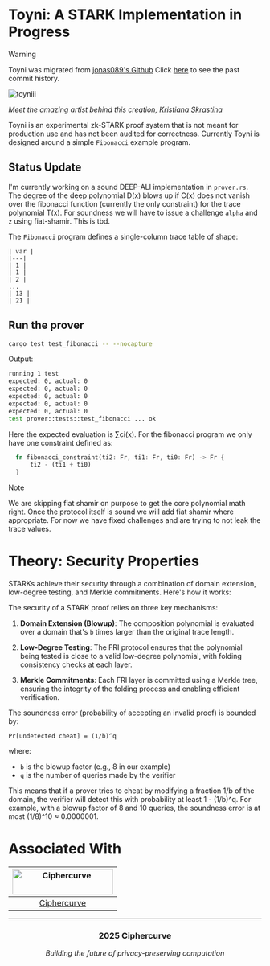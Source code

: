 # Toyni: A STARK Implementation in Progress
> [!WARNING]
> Toyni was migrated from [jonas089's Github](https://github.com/jonas089/Toyni)
> Click [here](https://github.com/jonas089/Toyni) to see the past commit history.

![toyniii](art/toyniii.jpg)

*Meet the amazing artist behind this creation, [Kristiana Skrastina](https://www.linkedin.com/in/kristiana-skrastina/)*

Toyni is an experimental zk-STARK proof system that is not meant for production use and has not been audited for correctness.
Currently Toyni is designed around a simple `Fibonacci` example program.

## Status Update
I'm currently working on a sound DEEP-ALI implementation in `prover.rs`. The degree of the deep polynomial D(x) blows up if C(x) does not vanish over
the fibonacci function (currently the only constraint) for the trace polynomial T(x). For soundness we will have to issue a challenge `alpha` and `z`
using fiat-shamir. This is tbd.

The `Fibonacci` program defines a single-column trace table of shape:

```
| var |
|---|
| 1 |
| 1 |
| 2 | 
...  
| 13 |
| 21 | 
```

## Run the prover
```bash
cargo test test_fibonacci -- --nocapture
```

Output:

```bash
running 1 test
expected: 0, actual: 0
expected: 0, actual: 0
expected: 0, actual: 0
expected: 0, actual: 0
expected: 0, actual: 0
test prover::tests::test_fibonacci ... ok
```

Here the expected evaluation is ∑ci(x). For the fibonacci program we only have one constraint defined as:

```rust
  fn fibonacci_constraint(ti2: Fr, ti1: Fr, ti0: Fr) -> Fr {
      ti2 - (ti1 + ti0)
  }
```

> [!NOTE]
> We are skipping fiat shamir on purpose to get the core polynomial math right.
> Once the protocol itself is sound we will add fiat shamir where appropriate.
> For now we have fixed challenges and are trying to not leak the trace values.



# Theory: Security Properties
STARKs achieve their security through a combination of domain extension, low-degree testing, and Merkle commitments. Here's how it works:

The security of a STARK proof relies on three key mechanisms:

1. **Domain Extension (Blowup)**: The composition polynomial is evaluated over a domain that's `b` times larger than the original trace length.

2. **Low-Degree Testing**: The FRI protocol ensures that the polynomial being tested is close to a valid low-degree polynomial, with folding consistency checks at each layer.

3. **Merkle Commitments**: Each FRI layer is committed using a Merkle tree, ensuring the integrity of the folding process and enabling efficient verification.

The soundness error (probability of accepting an invalid proof) is bounded by:

```
Pr[undetected cheat] = (1/b)^q
```

where:
- `b` is the blowup factor (e.g., 8 in our example)
- `q` is the number of queries made by the verifier

This means that if a prover tries to cheat by modifying a fraction 1/b of the domain, the verifier will detect this with probability at least 1 - (1/b)^q. For example, with a blowup factor of 8 and 10 queries, the soundness error is at most (1/8)^10 ≈ 0.0000001.

# Associated With

<div align="center">

| <a href="https://ciphercurve.com"><img src="https://ciphercurve.com/logo02.png" width="200" height="50" alt="Ciphercurve"></a> |
|:---:|
| [Ciphercurve](https://ciphercurve.com) |

</div>

---

<div align="center">
  <h3>2025 Ciphercurve</h3>
  <p><em>Building the future of privacy-preserving computation</em></p>
</div>


